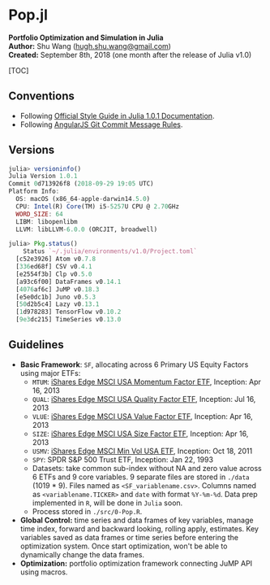 # Pop.jl

**Portfolio Optimization and Simulation in Julia**  
**Author:** Shu Wang (hugh.shu.wang@gmail.com)  
**Created:** September 8th, 2018 (one month after the release of Julia v1.0)



[TOC]

## Conventions

- Following [Official Style Guide in Julia 1.0.1 Documentation](https://docs.julialang.org/en/v1/manual/style-guide/index.html).
- Following [AngularJS Git Commit Message Rules](https://gist.github.com/stephenparish/9941e89d80e2bc58a153).

## Versions

```julia
julia> versioninfo()
Julia Version 1.0.1
Commit 0d713926f8 (2018-09-29 19:05 UTC)
Platform Info:
  OS: macOS (x86_64-apple-darwin14.5.0)
  CPU: Intel(R) Core(TM) i5-5257U CPU @ 2.70GHz
  WORD_SIZE: 64
  LIBM: libopenlibm
  LLVM: libLLVM-6.0.0 (ORCJIT, broadwell)

julia> Pkg.status()
    Status `~/.julia/environments/v1.0/Project.toml`
  [c52e3926] Atom v0.7.8
  [336ed68f] CSV v0.4.1
  [e2554f3b] Clp v0.5.0
  [a93c6f00] DataFrames v0.14.1
  [4076af6c] JuMP v0.18.3
  [e5e0dc1b] Juno v0.5.3
  [50d2b5c4] Lazy v0.13.1
  [1d978283] TensorFlow v0.10.2
  [9e3dc215] TimeSeries v0.13.0

```



## Guidelines

- **Basic Framework**: `SF`, allocating across 6 Primary US Equity Factors using major ETFs:
  - `MTUM`: [iShares Edge MSCI USA Momentum Factor ETF](https://www.ishares.com/us/products/251614/ishares-msci-usa-momentum-factor-etf), Inception: Apr 16, 2013
  - `QUAL`: [iShares Edge MSCI USA Quality Factor ETF](https://www.ishares.com/us/products/256101/ishares-msci-usa-quality-factor-etf), Inception: Jul 16, 2013
  - `VLUE`: [iShares Edge MSCI USA Value Factor ETF](https://www.ishares.com/us/products/251616/ishares-msci-usa-value-factor-etf), Inception: Apr 16, 2013
  - `SIZE`: [iShares Edge MSCI USA Size Factor ETF](https://www.ishares.com/us/products/251465/ishares-msci-usa-size-factor-etf), Inception: Apr 16, 2013
  - `USMV`: [iShares Edge MSCI Min Vol USA ETF](https://www.ishares.com/us/products/239695/ishares-msci-usa-minimum-volatility-etf), Inception: Oct 18, 2011
  - `SPY`: SPDR S&P 500 Trust ETF, Inception: Jan 22, 1993
  - Datasets: take common sub-index without NA and zero value across 6 ETFs and 9 core variables. 9 separate files are stored in `./data` (1019 * 9). Files named as `<SF_variablename.csv>`. Columns named as `<variablename.TICKER>` and `date` with format `%Y-%m-%d`. Data prep implemented in `R`, will be done in `Julia` soon. 
  - Process stored in `./src/0-Pop.R`.
- **Global Control:** time series and data frames of key variables, manage time index, forward and backward looking, rolling apply, estimates. Key variables saved as data frames or time series before entering the optimization system. Once start optimization, won't be able to dynamically change the data frames.
- **Optimization:** portfolio optimization framework connecting JuMP API using macros.

































